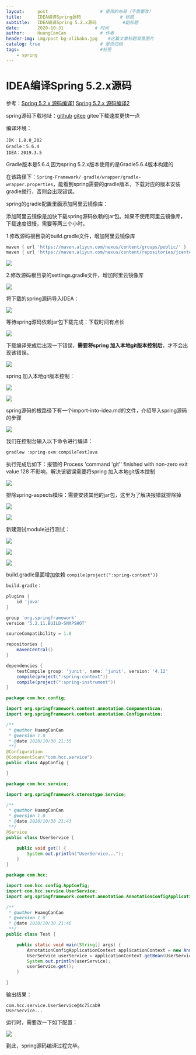 ```yaml
---
layout:     post                    # 使用的布局（不需要改）
title:      IDEA编译Spring源码               # 标题
subtitle:   IDEA编译Spring 5.2.x源码          #副标题
date:       2020-10-31            # 时间
author:     HuangCanCan             # 作者
header-img: img/post-bg-alibaba.jpg    #这篇文章标题背景图片
catalog: true                       # 是否归档
tags:                               #标签
    - spring
---
```



# IDEA编译Spring 5.2.x源码

参考：[Spring 5.2.x 源码编译1](https://blog.csdn.net/icefly118/article/details/105992280)    [Spring 5.2.x 源码编译2](https://blog.csdn.net/u013998466/article/details/106839166/)



spring源码下载地址：[github](https://github.com/spring-projects/spring-framework)    [gitee](https://gitee.com/mirrors/Spring-Framework)    gitee下载速度更快一点

编译环境：

```
JDK：1.8.0_202
Gradle：5.6.4
IDEA：2019.3.5
```

Gradle版本是5.6.4,因为spring 5.2.x版本使用的是Gradle5.6.4版本构建的

在该路径下：`Spring-Framework/ gradle/wrapper/gradle-wrapper.properties`，能看到spring需要的gradle版本，下载对应的版本安装gradle就行，否则会出现错误。



spring的gradle配置里面添加阿里云镜像库：

添加阿里云镜像是加快下载spring源码依赖的jar包。如果不使用阿里云镜像库，下载速度很慢，需要等两三个小时。



1.修改源码根目录的build.gradle文件，增加阿里云镜像库

```groovy
maven { url 'https://maven.aliyun.com/nexus/content/groups/public/' }
maven { url 'https://maven.aliyun.com/nexus/content/repositories/jcenter'}

```



![](/images/2020-10-31/2020-10-31_002548.png)



2.修改源码根目录的settings.gradle文件，增加阿里云镜像库

![](/images/2020-10-31/2020-10-31_003000.png)





将下载的spring源码导入IDEA：

![](/images/2020-10-31/2020-10-30_194858.png)



等待spring源码依赖jar包下载完成：下载时间有点长

![](/images/2020-10-31/2020-10-30_194938.png)



下载编译完成后出现一下错误，**需要将spring 加入本地git版本控制后**，才不会出现该错误。

![](/images/2020-10-31/2020-10-30_195145.png)



spring 加入本地git版本控制：

![](/images/2020-10-31/2020-10-30_195255.png)

![](/images/2020-10-31/2020-10-30_195709.png)





spring源码的根路径下有一个import-into-idea.md的文件，介绍导入spring源码的步骤

![](/images/2020-10-31/2020-10-31_004940.png)





我们在控制台输入以下命令进行编译：

```groovy
gradlew :spring-oxm:compileTestJava
```



执行完成后如下：报错的 Process 'command 'git'' finished with non-zero exit value 128 不影响，解决该错误需要将spring 加入本地git版本控制

![](/images/2020-10-31/2020-10-30_211952.png)





排除spring-aspects模块：需要安装其他的jar包，这里为了解决报错就排除掉

![](/images/2020-10-31/2020-10-31_010421.png)



![](/images/2020-10-31/2020-10-31_010341.png)



新建测试module进行测试：

![](/images/2020-10-31/2020-10-30_212712.png)





![](/images/2020-10-31/2020-10-30_212825.png)





![](/images/2020-10-31/2020-10-31_011243.png)



build.gradle里面增加依赖 `compile(project(":spring-context"))`



```groovy
build.gradle：

plugins {
    id 'java'
}

group 'org.springframework'
version '5.2.11.BUILD-SNAPSHOT'

sourceCompatibility = 1.8

repositories {
    mavenCentral()
}

dependencies {
    testCompile group: 'junit', name: 'junit', version: '4.12'
    compile(project(":spring-context"))
    compile(project(":spring-instrument"))
}

```



```java
package com.hcc.config;

import org.springframework.context.annotation.ComponentScan;
import org.springframework.context.annotation.Configuration;

/**
 * @author HuangCanCan
 * @version 1.0
 * @date 2020/10/30 21:35
 **/
@Configuration
@ComponentScan("com.hcc.service")
public class AppConfig {

}

```



```java
package com.hcc.service;

import org.springframework.stereotype.Service;

/**
 * @author HuangCanCan
 * @version 1.0
 * @date 2020/10/30 21:43
 **/
@Service
public class UserService {

	public void get() {
		System.out.println("UserService...");
	}
}

```



```java
package com.hcc;

import com.hcc.config.AppConfig;
import com.hcc.service.UserService;
import org.springframework.context.annotation.AnnotationConfigApplicationContext;

/**
 * @author HuangCanCan
 * @version 1.0
 * @date 2020/10/30 21:46
 **/
public class Test {

	public static void main(String[] args) {
		AnnotationConfigApplicationContext applicationContext = new AnnotationConfigApplicationContext(AppConfig.class);
		UserService userService = applicationContext.getBean(UserService.class);
		System.out.println(userService);
		userService.get();
	}

}

```

输出结果：

```
com.hcc.service.UserService@4c75cab9
UserService...
```





运行时，需要改一下如下配置：

![](/images/2020-10-31/2020-10-30_214949.png)





到此，spring源码编译过程完毕。